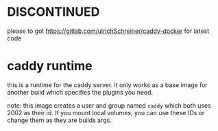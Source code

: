 # DISCONTINUED

please to got https://gitlab.com/ulrichSchreiner/caddy-docker for latest code

# caddy runtime

this is a runtime for the caddy server. it only works as a base image for another build which specifies the plugins you need.

note: this image creates a user and group named `caddy` which both uses 2002 as their id. If you mount local volumes, you can use these IDs or change them as they are builds args.
